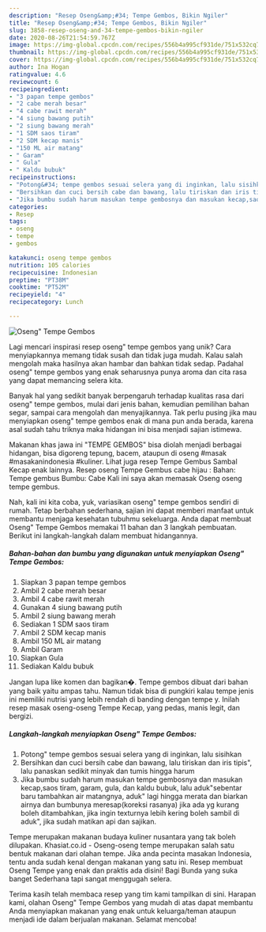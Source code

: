 ```yaml
---
description: "Resep Oseng&amp;#34; Tempe Gembos, Bikin Ngiler"
title: "Resep Oseng&amp;#34; Tempe Gembos, Bikin Ngiler"
slug: 3858-resep-oseng-and-34-tempe-gembos-bikin-ngiler
date: 2020-08-26T21:54:59.767Z
image: https://img-global.cpcdn.com/recipes/556b4a995cf931de/751x532cq70/oseng-tempe-gembos-foto-resep-utama.jpg
thumbnail: https://img-global.cpcdn.com/recipes/556b4a995cf931de/751x532cq70/oseng-tempe-gembos-foto-resep-utama.jpg
cover: https://img-global.cpcdn.com/recipes/556b4a995cf931de/751x532cq70/oseng-tempe-gembos-foto-resep-utama.jpg
author: Ina Hogan
ratingvalue: 4.6
reviewcount: 6
recipeingredient:
- "3 papan tempe gembos"
- "2 cabe merah besar"
- "4 cabe rawit merah"
- "4 siung bawang putih"
- "2 siung bawang merah"
- "1 SDM saos tiram"
- "2 SDM kecap manis"
- "150 ML air matang"
- " Garam"
- " Gula"
- " Kaldu bubuk"
recipeinstructions:
- "Potong&#34; tempe gembos sesuai selera yang di inginkan, lalu sisihkan"
- "Bersihkan dan cuci bersih cabe dan bawang, lalu tiriskan dan iris tipis&#34;, lalu panaskan sedikit minyak dan tumis hingga harum"
- "Jika bumbu sudah harum masukan tempe gembosnya dan masukan kecap,saos tiram, garam, gula, dan kaldu bubuk, lalu aduk&#34;sebentar baru tambahkan air matangnya, aduk&#34; lagi hingga merata dan biarkan airnya dan bumbunya meresap(koreksi rasanya) jika ada yg kurang boleh ditambahkan, jika ingin texturnya lebih kering boleh sambil di aduk&#34;, jika sudah matikan api dan sajikan."
categories:
- Resep
tags:
- oseng
- tempe
- gembos

katakunci: oseng tempe gembos 
nutrition: 105 calories
recipecuisine: Indonesian
preptime: "PT38M"
cooktime: "PT52M"
recipeyield: "4"
recipecategory: Lunch

---
```



![Oseng&#34; Tempe Gembos](https://img-global.cpcdn.com/recipes/556b4a995cf931de/751x532cq70/oseng-tempe-gembos-foto-resep-utama.jpg)

Lagi mencari inspirasi resep oseng&#34; tempe gembos yang unik? Cara menyiapkannya memang tidak susah dan tidak juga mudah. Kalau salah mengolah maka hasilnya akan hambar dan bahkan tidak sedap. Padahal oseng&#34; tempe gembos yang enak seharusnya punya aroma dan cita rasa yang dapat memancing selera kita.

Banyak hal yang sedikit banyak berpengaruh terhadap kualitas rasa dari oseng&#34; tempe gembos, mulai dari jenis bahan, kemudian pemilihan bahan segar, sampai cara mengolah dan menyajikannya. Tak perlu pusing jika mau menyiapkan oseng&#34; tempe gembos enak di mana pun anda berada, karena asal sudah tahu triknya maka hidangan ini bisa menjadi sajian istimewa.

Makanan khas jawa ini &#34;TEMPE GEMBOS&#34; bisa diolah menjadi berbagai hidangan, bisa digoreng tepung, bacem, ataupun di oseng #masak #masakanindonesia #kuliner. Lihat juga resep Tempe Gembus Sambal Kecap enak lainnya. Resep oseng Tempe Gembus cabe hijau : Bahan: Tempe gembus Bumbu: Cabe Kali ini saya akan memasak Oseng oseng tempe gembus.


Nah, kali ini kita coba, yuk, variasikan oseng&#34; tempe gembos sendiri di rumah. Tetap berbahan sederhana, sajian ini dapat memberi manfaat untuk membantu menjaga kesehatan tubuhmu sekeluarga. Anda dapat membuat Oseng&#34; Tempe Gembos memakai 11 bahan dan 3 langkah pembuatan. Berikut ini langkah-langkah dalam membuat hidangannya.

<!--inarticleads1-->

##### Bahan-bahan dan bumbu yang digunakan untuk menyiapkan Oseng&#34; Tempe Gembos:

1. Siapkan 3 papan tempe gembos
1. Ambil 2 cabe merah besar
1. Ambil 4 cabe rawit merah
1. Gunakan 4 siung bawang putih
1. Ambil 2 siung bawang merah
1. Sediakan 1 SDM saos tiram
1. Ambil 2 SDM kecap manis
1. Ambil 150 ML air matang
1. Ambil  Garam
1. Siapkan  Gula
1. Sediakan  Kaldu bubuk


Jangan lupa like komen dan bagikan�. Tempe gembos dibuat dari bahan yang baik yaitu ampas tahu. Namun tidak bisa di pungkiri kalau tempe jenis ini memiliki nutrisi yang lebih rendah di banding dengan tempe y. Inilah resep masak oseng-oseng Tempe Kecap, yang pedas, manis legit, dan bergizi. 

<!--inarticleads2-->

##### Langkah-langkah menyiapkan Oseng&#34; Tempe Gembos:

1. Potong&#34; tempe gembos sesuai selera yang di inginkan, lalu sisihkan
1. Bersihkan dan cuci bersih cabe dan bawang, lalu tiriskan dan iris tipis&#34;, lalu panaskan sedikit minyak dan tumis hingga harum
1. Jika bumbu sudah harum masukan tempe gembosnya dan masukan kecap,saos tiram, garam, gula, dan kaldu bubuk, lalu aduk&#34;sebentar baru tambahkan air matangnya, aduk&#34; lagi hingga merata dan biarkan airnya dan bumbunya meresap(koreksi rasanya) jika ada yg kurang boleh ditambahkan, jika ingin texturnya lebih kering boleh sambil di aduk&#34;, jika sudah matikan api dan sajikan.


Tempe merupakan makanan budaya kuliner nusantara yang tak boleh dilupakan. Khasiat.co.id - Oseng-oseng tempe merupakan salah satu bentuk makanan dari olahan tempe. Jika anda pecinta masakan Indonesia, tentu anda sudah kenal dengan makanan yang satu ini. Resep membuat Oseng Tempe yang enak dan praktis ada disini! Bagi Bunda yang suka banget Sederhana tapi sangat menggugah selera. 

Terima kasih telah membaca resep yang tim kami tampilkan di sini. Harapan kami, olahan Oseng&#34; Tempe Gembos yang mudah di atas dapat membantu Anda menyiapkan makanan yang enak untuk keluarga/teman ataupun menjadi ide dalam berjualan makanan. Selamat mencoba!
